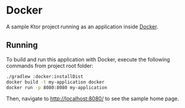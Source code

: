 # Docker

A sample Ktor project running as an application inside [Docker](https://www.docker.com/).

## Running

To build and run this application with Docker, execute the following commands from project root folder:

```bash
./gradlew :docker:installDist
docker build -t my-application docker
docker run -p 8080:8080 my-application
```
 
Then, navigate to [http://localhost:8080/](http://localhost:8080/) to see the sample home page.
